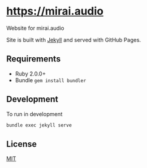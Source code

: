 # https://mirai.audio

Website for mirai.audio

Site is built with [Jekyll](http://jekyllrb.com) and served with GitHub Pages.


## Requirements

* Ruby 2.0.0+
* Bundle `gem install bundler`


## Development

To run in development

```bash
bundle exec jekyll serve
```


## License

[MIT](LICENSE)

